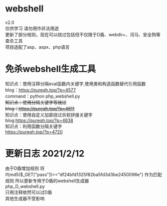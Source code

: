 # webshell
v2.0<br>
仅供学习 请勿用作非法用途<br>
更新了部分规则，现在可以绕过包括但不仅限于D盾、webdir+、河马、安全狗等查杀工具<br>
项目适配了asp、aspx、php语言

# 免杀webshell生成工具

知识点：使用注释分隔eval函数内关键字,使用类和构造函数替代引用函数<br>
blog：https://pureqh.top/?p=4577<br>
command：python php_webshell.py<br>
~~知识点：使用分隔关键字等绕过<br>~~
~~blog：https://pureqh.top/?p=4611<br>~~
知识点：使用自定义加密绕过杀软拼接关键字<br>
blog:https://pureqh.top/?p=4638<br>
知识点：利用函数分隔关键字<br>
https://pureqh.top/?p=4720

# 更新日志 2021/2/12

由于D盾增加规则 将 if(md5($_GET["pass"])=="df24bfd1325f82ba5fd3d3be2450096e") 作为匹配规则 所以更新专用于D盾的webshell生成器<br>
php_D_webshell.py<br>
只用注释依然可以过D盾<br>
其他生成器不受影响
